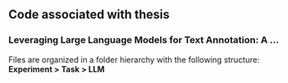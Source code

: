 ## Code associated with thesis

### Leveraging Large Language Models for Text Annotation: A ...

Files are organized in a folder hierarchy with the following structure:
**Experiment > Task > LLM**
